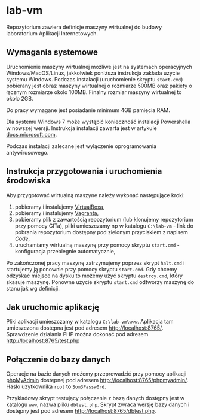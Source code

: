 # lab-vm

Repozytorium zawiera definicje maszyny wirtualnej do budowy laboratorium Aplikacji Internetowych.

## Wymagania systemowe

Uruchomienie maszyny wirtualnej możliwe jest na systemach operacyjnych Windows/MacOS/Linux, jakkolwiek poniższa instrukcja zakłada uzycie systemu Windows. Podczas instalacji (uruchomienie skryptu `start.cmd`) pobierany jest obraz maszyny wirtualnej o rozmiarze 500MB oraz pakiety o łącznym rozmiarze około 100MB.
Finalny rozmiar maszyny wirtualnej to około 2GB.

Do pracy wymagane jest posiadanie minimum 4GB pamięcia RAM.

Dla systemu Windows 7 może wystąpić konieczność instalacji Powershella w nowszej wersji. Instrukcja instalacji zawarta jest w artykule [docs.microsoft.com](https://docs.microsoft.com/pl-pl/powershell/scripting/windows-powershell/install/installing-windows-powershell?view=powershell-7).

Podczas instalacji zalecane jest wyłączenie oprogramowania antywirusowego.

## Instrukcja przygotowania i uruchomienia środowiska

Aby przygotować wirtualną maszyne należy wykonać następujące kroki:

1. pobieramy i instalujemy [VirtualBoxa](https://www.virtualbox.org/wiki/Downloads),
2. pobieramy i instalujemy [Vagranta](https://www.vagrantup.com/downloads.html),
3. pobieramy plik z zawartością repozytorium (lub klonujemy repozytorium przy pomocy GITa), pliki umieszczamy np w katalogu `C:\lab-vm` - link do pobrania repozytorium dostępny pod zielonym przyciskiem z napisem *Code*,
4. uruchamiamy wirtualną maszynę przy pomocy skryptu `start.cmd` - konfiguracja przebiegnie automatycznie,

Po zakończonej pracy maszynę zatrzymujemy poprzez skrypt `halt.cmd` i startujemy ją ponownie przy pomocy skryptu `start.cmd`. 
Gdy chcemy odzyskać miejsce na dysku to możemy użyć skryptu `destroy.cmd`, który skasuje maszynę. 
Ponowne uzycie skryptu `start.cmd` odtworzy maszynę do stanu jak wg definicji.

## Jak uruchomic aplikację

Pliki aplikacji umieszczamy w katalogu `C:\lab-vm\www`. Aplikacja tam umieszczona dostępna jest pod adresem [http://localhost:8765/](http://localhost:8765/). Sprawdzenie działania PHP można dokonać pod adresem [http://localhost:8765/test.php](http://localhost:8765/test.php)

## Połączenie do bazy danych

Operacje na bazie danych możemy przeprowadzić przy pomocy aplikacji [phpMyAdmin](https://www.phpmyadmin.net/) dostępnej pod adresem [http://localhost:8765/phpmyadmin/](http://localhost:8765/phpmyadmin/). 
Hasło uzytkownika `root` to `Som3Passw0rd`.

Przykładowy skrypt testujący połączenie z bazą danych dostępny jest w katalogu `www`, nazwa pliku `dbtest.php`. Skrypt zwraca wersję bazy danych i dostępny jest pod adresem [http://localhost:8765/dbtest.php](http://localhost:8765/dbtest.php).
